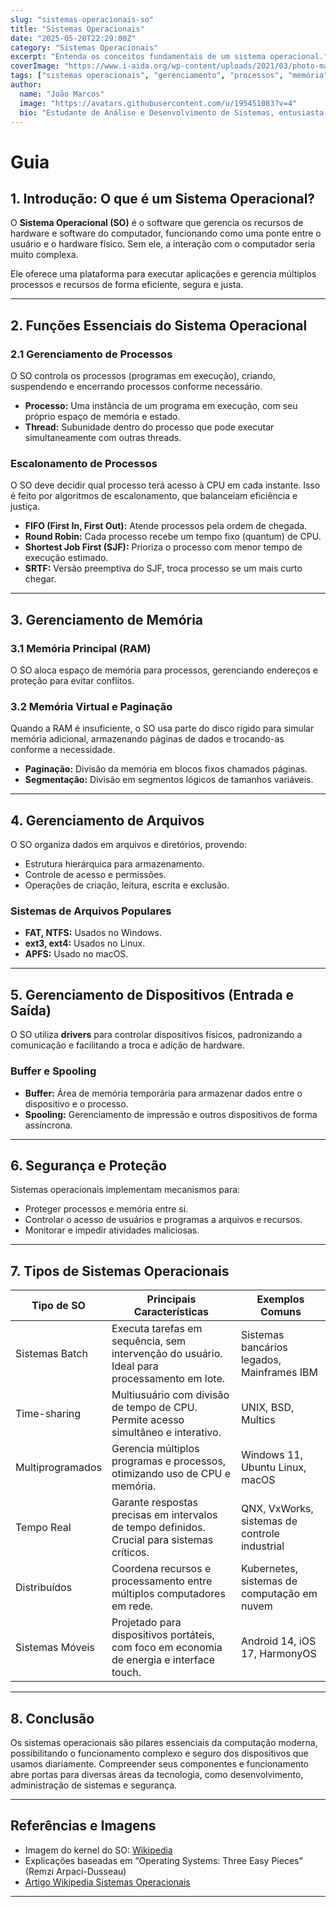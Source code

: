 ```yaml
---
slug: "sistemas-operacionais-so"
title: "Sistemas Operacionais"
date: "2025-05-20T22:29:00Z"
category: "Sistemas Operacionais"
excerpt: "Entenda os conceitos fundamentais de um sistema operacional."
coverImage: "https://www.i-aida.org/wp-content/uploads/2021/03/photo-main@3x-3.jpg"
tags: ["sistemas operacionais", "gerenciamento", "processos", "memória", "arquivos", "dispositivos", "segurança"]
author:
  name: "João Marcos"
  image: "https://avatars.githubusercontent.com/u/195451083?v=4"
  bio: "Estudante de Análise e Desenvolvimento de Sistemas, entusiasta de sistemas operacionais e tecnologia."
---
```

# Guia


## 1. Introdução: O que é um Sistema Operacional?

O **Sistema Operacional (SO)** é o software que gerencia os recursos de hardware e software do computador, funcionando como uma ponte entre o usuário e o hardware físico. Sem ele, a interação com o computador seria muito complexa.

Ele oferece uma plataforma para executar aplicações e gerencia múltiplos processos e recursos de forma eficiente, segura e justa.

---

## 2. Funções Essenciais do Sistema Operacional

### 2.1 Gerenciamento de Processos

O SO controla os processos (programas em execução), criando, suspendendo e encerrando processos conforme necessário.

- **Processo:** Uma instância de um programa em execução, com seu próprio espaço de memória e estado.
- **Thread:** Subunidade dentro do processo que pode executar simultaneamente com outras threads.

### Escalonamento de Processos

O SO deve decidir qual processo terá acesso à CPU em cada instante. Isso é feito por algoritmos de escalonamento, que balanceiam eficiência e justiça.

- **FIFO (First In, First Out):** Atende processos pela ordem de chegada.
- **Round Robin:** Cada processo recebe um tempo fixo (quantum) de CPU.
- **Shortest Job First (SJF):** Prioriza o processo com menor tempo de execução estimado.
- **SRTF:** Versão preemptiva do SJF, troca processo se um mais curto chegar.

---

## 3. Gerenciamento de Memória

### 3.1 Memória Principal (RAM)

O SO aloca espaço de memória para processos, gerenciando endereços e proteção para evitar conflitos.

### 3.2 Memória Virtual e Paginação

Quando a RAM é insuficiente, o SO usa parte do disco rígido para simular memória adicional, armazenando páginas de dados e trocando-as conforme a necessidade.

- **Paginação:** Divisão da memória em blocos fixos chamados páginas.
- **Segmentação:** Divisão em segmentos lógicos de tamanhos variáveis.

---

## 4. Gerenciamento de Arquivos

O SO organiza dados em arquivos e diretórios, provendo:

- Estrutura hierárquica para armazenamento.
- Controle de acesso e permissões.
- Operações de criação, leitura, escrita e exclusão.

### Sistemas de Arquivos Populares

- **FAT, NTFS:** Usados no Windows.
- **ext3, ext4:** Usados no Linux.
- **APFS:** Usado no macOS.

---

## 5. Gerenciamento de Dispositivos (Entrada e Saída)

O SO utiliza **drivers** para controlar dispositivos físicos, padronizando a comunicação e facilitando a troca e adição de hardware.

### Buffer e Spooling

- **Buffer:** Área de memória temporária para armazenar dados entre o dispositivo e o processo.
- **Spooling:** Gerenciamento de impressão e outros dispositivos de forma assíncrona.

---

## 6. Segurança e Proteção

Sistemas operacionais implementam mecanismos para:

- Proteger processos e memória entre si.
- Controlar o acesso de usuários e programas a arquivos e recursos.
- Monitorar e impedir atividades maliciosas.

---

## 7. Tipos de Sistemas Operacionais

<table>
    <thead>
        <tr>
            <th>Tipo de SO</th>
            <th>Principais Características</th>
            <th>Exemplos Comuns</th>
        </tr>
    </thead>
    <tbody>
        <tr>
            <td>Sistemas Batch</td>
            <td>Executa tarefas em sequência, sem intervenção do usuário. Ideal para processamento em lote.</td>
            <td>Sistemas bancários legados, Mainframes IBM</td>
        </tr>
        <tr>
            <td>Time-sharing</td>
            <td>Multiusuário com divisão de tempo de CPU. Permite acesso simultâneo e interativo.</td>
            <td>UNIX, BSD, Multics</td>
        </tr>
        <tr>
            <td>Multiprogramados</td>
            <td>Gerencia múltiplos programas e processos, otimizando uso de CPU e memória.</td>
            <td>Windows 11, Ubuntu Linux, macOS</td>
        </tr>
        <tr>
            <td>Tempo Real</td>
            <td>Garante respostas precisas em intervalos de tempo definidos. Crucial para sistemas críticos.</td>
            <td>QNX, VxWorks, sistemas de controle industrial</td>
        </tr>
        <tr>
            <td>Distribuídos</td>
            <td>Coordena recursos e processamento entre múltiplos computadores em rede.</td>
            <td>Kubernetes, sistemas de computação em nuvem</td>
        </tr>
        <tr>
            <td>Sistemas Móveis</td>
            <td>Projetado para dispositivos portáteis, com foco em economia de energia e interface touch.</td>
            <td>Android 14, iOS 17, HarmonyOS</td>
        </tr>
    </tbody>
</table>

---
## 8. Conclusão

Os sistemas operacionais são pilares essenciais da computação moderna, possibilitando o funcionamento complexo e seguro dos dispositivos que usamos diariamente. Compreender seus componentes e funcionamento abre portas para diversas áreas da tecnologia, como desenvolvimento, administração de sistemas e segurança.

---

## Referências e Imagens

- Imagem do kernel do SO: [Wikipedia](https://upload.wikimedia.org/wikipedia/commons/3/3f/Operating_system.svg)
- Explicações baseadas em “Operating Systems: Three Easy Pieces” (Remzi Arpaci-Dusseau)
- [Artigo Wikipedia Sistemas Operacionais](https://pt.wikipedia.org/wiki/Sistema_operacional)

---
